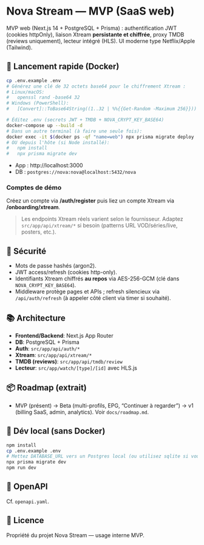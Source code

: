 # Nova Stream — MVP (SaaS web)

MVP web (Next.js 14 + PostgreSQL + Prisma) : authentification JWT (cookies httpOnly), liaison Xtream **persistante et chiffrée**, proxy TMDB (reviews uniquement), lecteur intégré (HLS). UI moderne type Netflix/Apple (Tailwind).

## 🚀 Lancement rapide (Docker)

```bash
cp .env.example .env
# Générez une clé de 32 octets base64 pour le chiffrement Xtream :
# Linux/macOS:
#   openssl rand -base64 32
# Windows (PowerShell):
#   [Convert]::ToBase64String((1..32 | %%{{Get-Random -Maximum 256}}))

# Éditez .env (secrets JWT + TMDB + NOVA_CRYPT_KEY_BASE64)
docker-compose up --build -d
# Dans un autre terminal (à faire une seule fois):
docker exec -it $(docker ps -qf "name=web") npx prisma migrate deploy
# OU depuis l'hôte (si Node installé):
#   npm install
#   npx prisma migrate dev
```

- App : http://localhost:3000
- DB : `postgres://nova:nova@localhost:5432/nova`

### Comptes de démo
Créez un compte via **/auth/register** puis liez un compte Xtream via **/onboarding/xtream**.

> Les endpoints Xtream réels varient selon le fournisseur. Adaptez `src/app/api/xtream/*` si besoin (patterns URL VOD/séries/live, posters, etc.).

## 🔐 Sécurité
- Mots de passe hashés (argon2).
- JWT access/refresh (cookies http-only).
- Identifiants Xtream chiffrés **au repos** via AES-256-GCM (clé dans `NOVA_CRYPT_KEY_BASE64`).
- Middleware protège pages et APIs ; refresh silencieux via `/api/auth/refresh` (à appeler côté client via timer si souhaité).

## 📚 Architecture
- **Frontend/Backend**: Next.js App Router
- **DB**: PostgreSQL + Prisma
- **Auth**: `src/app/api/auth/*`
- **Xtream**: `src/app/api/xtream/*`
- **TMDB (reviews)**: `src/app/api/tmdb/review`
- **Lecteur**: `src/app/watch/[type]/[id]` avec HLS.js

## 📦 Roadmap (extrait)
- MVP (présent) → Beta (multi-profils, EPG, “Continuer à regarder”) → v1 (billing SaaS, admin, analytics).
Voir `docs/roadmap.md`.

## 🧪 Dév local (sans Docker)
```bash
npm install
cp .env.example .env
# Mettez DATABASE_URL vers un Postgres local (ou utilisez sqlite si vous préférez)
npx prisma migrate dev
npm run dev
```

## 🧾 OpenAPI
Cf. `openapi.yaml`.

## 📝 Licence
Propriété du projet Nova Stream — usage interne MVP.
